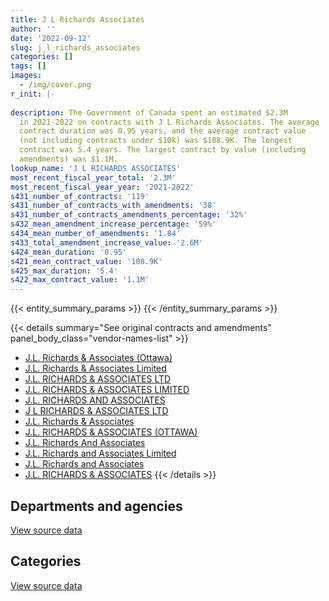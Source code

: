 ```yaml
---
title: J L Richards Associates
author: ''
date: '2022-09-12'
slug: j_l_richards_associates
categories: []
tags: []
images:
  - /img/cover.png
r_init: |-
  
description: The Government of Canada spent an estimated $2.3M
  in 2021-2022 on contracts with J L Richards Associates. The average
  contract duration was 0.95 years, and the average contract value
  (not including contracts under $10k) was $108.9K. The longest
  contract was 5.4 years. The largest contract by value (including
  amendments) was $1.1M.
lookup_name: 'J L RICHARDS ASSOCIATES'
most_recent_fiscal_year_total: '2.3M'
most_recent_fiscal_year_year: '2021-2022'
s431_number_of_contracts: '119'
s431_number_of_contracts_with_amendments: '38'
s431_number_of_contracts_amendments_percentage: '32%'
s432_mean_amendment_increase_percentage: '59%'
s434_mean_number_of_amendments: '1.84'
s433_total_amendment_increase_value: '2.6M'
s424_mean_duration: '0.95'
s421_mean_contract_value: '108.9K'
s425_max_duration: '5.4'
s422_max_contract_value: '1.1M'
---
```


<script src="/rmarkdown-libs/htmlwidgets/htmlwidgets.js"></script>
<link href="/rmarkdown-libs/datatables-css/datatables-crosstalk.css" rel="stylesheet" />
<script src="/rmarkdown-libs/datatables-binding/datatables.js"></script>
<script src="/rmarkdown-libs/jquery/jquery-3.6.0.min.js"></script>
<link href="/rmarkdown-libs/dt-core-bootstrap/css/dataTables.bootstrap.min.css" rel="stylesheet" />
<link href="/rmarkdown-libs/dt-core-bootstrap/css/dataTables.bootstrap.extra.css" rel="stylesheet" />
<script src="/rmarkdown-libs/dt-core-bootstrap/js/jquery.dataTables.min.js"></script>
<script src="/rmarkdown-libs/dt-core-bootstrap/js/dataTables.bootstrap.min.js"></script>
<link href="/rmarkdown-libs/crosstalk/css/crosstalk.min.css" rel="stylesheet" />
<script src="/rmarkdown-libs/crosstalk/js/crosstalk.min.js"></script>
<script src="/rmarkdown-libs/htmlwidgets/htmlwidgets.js"></script>
<link href="/rmarkdown-libs/datatables-css/datatables-crosstalk.css" rel="stylesheet" />
<script src="/rmarkdown-libs/datatables-binding/datatables.js"></script>
<script src="/rmarkdown-libs/jquery/jquery-3.6.0.min.js"></script>
<link href="/rmarkdown-libs/dt-core-bootstrap/css/dataTables.bootstrap.min.css" rel="stylesheet" />
<link href="/rmarkdown-libs/dt-core-bootstrap/css/dataTables.bootstrap.extra.css" rel="stylesheet" />
<script src="/rmarkdown-libs/dt-core-bootstrap/js/jquery.dataTables.min.js"></script>
<script src="/rmarkdown-libs/dt-core-bootstrap/js/dataTables.bootstrap.min.js"></script>
<link href="/rmarkdown-libs/crosstalk/css/crosstalk.min.css" rel="stylesheet" />
<script src="/rmarkdown-libs/crosstalk/js/crosstalk.min.js"></script>

{{< entity_summary_params >}}
{{< /entity_summary_params >}}

{{< details summary="See original contracts and amendments" panel_body_class="vendor-names-list" >}}
- [J.L. Richards & Associates (Ottawa)](https://search.open.canada.ca/en/ct/?sort=contract_value_f%20desc&page=1&search_text=%22J.L.%20Richards%20%26%20Associates%20%28Ottawa%29%22)
- [J.L. Richards & Associates Limited](https://search.open.canada.ca/en/ct/?sort=contract_value_f%20desc&page=1&search_text=%22J.L.%20Richards%20%26%20Associates%20Limited%22)
- [J.L. RICHARDS & ASSOCIATES LTD](https://search.open.canada.ca/en/ct/?sort=contract_value_f%20desc&page=1&search_text=%22J.L.%20RICHARDS%20%26%20ASSOCIATES%20LTD%22)
- [J.L. RICHARDS & ASSOCIATES LIMITED](https://search.open.canada.ca/en/ct/?sort=contract_value_f%20desc&page=1&search_text=%22J.L.%20RICHARDS%20%26%20ASSOCIATES%20LIMITED%22)
- [J.L. RICHARDS AND ASSOCIATES](https://search.open.canada.ca/en/ct/?sort=contract_value_f%20desc&page=1&search_text=%22J.L.%20RICHARDS%20AND%20ASSOCIATES%22)
- [J L RICHARDS & ASSOCIATES LTD](https://search.open.canada.ca/en/ct/?sort=contract_value_f%20desc&page=1&search_text=%22J%20L%20RICHARDS%20%26%20ASSOCIATES%20LTD%22)
- [J.L. Richards & Associates](https://search.open.canada.ca/en/ct/?sort=contract_value_f%20desc&page=1&search_text=%22J.L.%20Richards%20%26%20Associates%22)
- [J.L. RICHARDS & ASSOCIATES (OTTAWA)](https://search.open.canada.ca/en/ct/?sort=contract_value_f%20desc&page=1&search_text=%22J.L.%20RICHARDS%20%26%20ASSOCIATES%20%28OTTAWA%29%22)
- [J.L. Richards And Associates](https://search.open.canada.ca/en/ct/?sort=contract_value_f%20desc&page=1&search_text=%22J.L.%20Richards%20And%20Associates%22)
- [J.L. Richards and Associates Limited](https://search.open.canada.ca/en/ct/?sort=contract_value_f%20desc&page=1&search_text=%22J.L.%20Richards%20and%20Associates%20Limited%22)
- [J.L. Richards and Associates](https://search.open.canada.ca/en/ct/?sort=contract_value_f%20desc&page=1&search_text=%22J.L.%20Richards%20and%20Associates%22)
- [J.L. RICHARDS & ASSOCIATES](https://search.open.canada.ca/en/ct/?sort=contract_value_f%20desc&page=1&search_text=%22J.L.%20RICHARDS%20%26%20ASSOCIATES%22)
{{< /details >}}

## Departments and agencies

<div id="htmlwidget-1" style="width:100%;height:auto;" class="datatables html-widget"></div>
<script type="application/json" data-for="htmlwidget-1">{"x":{"style":"bootstrap","filter":"none","vertical":false,"data":[["<a href=\"/departments/csc-scc/\">Correctional Service of Canada<\/a>","<a href=\"/departments/dfatd-maecd/\">Global Affairs Canada<\/a>","<a href=\"/departments/dfo-mpo/\">Fisheries and Oceans Canada<\/a>","<a href=\"/departments/dnd-mdn/\">National Defence<\/a>","<a href=\"/departments/ec/\">Environment and Climate Change Canada<\/a>","<a href=\"/departments/nrc-cnrc/\">National Research Council Canada<\/a>","<a href=\"/departments/nrcan-rncan/\">Natural Resources Canada<\/a>","<a href=\"/departments/oag-bvg/\">Office of the Auditor General of Canada<\/a>","<a href=\"/departments/pwgsc-tpsgc/\">Public Services and Procurement Canada<\/a>"],[17168.5,916065.5,null,194658.57,null,null,126648.14,3224.2,364124.18],[null,1152732.15,null,115672.87,null,null,211607.43,null,119269.55],[11508.26,1160584.24,24860,65702.53,11852.29,22487,319075.02,null,297251.85],[130883.34,791246.62,null,26988.38,49384.55,41490.42,279181.08,11300,1007833.07]],"container":"<table class=\"table table-striped table-hover row-border order-column display\">\n  <thead>\n    <tr>\n      <th>Department<\/th>\n      <th>2018-2019<\/th>\n      <th>2019-2020<\/th>\n      <th>2020-2021<\/th>\n      <th>2021-2022<\/th>\n    <\/tr>\n  <\/thead>\n<\/table>","options":{"order":[[4,"desc"]],"pageLength":10,"autoWidth":true,"columnDefs":[{"targets":1,"render":"function(data, type, row, meta) {\n    return type !== 'display' ? data : DTWidget.formatCurrency(data, \"$\", 2, 3, \",\", \".\", true, null);\n  }"},{"targets":2,"render":"function(data, type, row, meta) {\n    return type !== 'display' ? data : DTWidget.formatCurrency(data, \"$\", 2, 3, \",\", \".\", true, null);\n  }"},{"targets":3,"render":"function(data, type, row, meta) {\n    return type !== 'display' ? data : DTWidget.formatCurrency(data, \"$\", 2, 3, \",\", \".\", true, null);\n  }"},{"targets":4,"render":"function(data, type, row, meta) {\n    return type !== 'display' ? data : DTWidget.formatCurrency(data, \"$\", 2, 3, \",\", \".\", true, null);\n  }"},{"width":"16%","targets":[1,2,3,4]},{"className":"dt-right","targets":[1,2,3,4]}],"orderClasses":false}},"evals":["options.columnDefs.0.render","options.columnDefs.1.render","options.columnDefs.2.render","options.columnDefs.3.render"],"jsHooks":[]}</script>
<p class="text-right">
<a href="https://github.com/GoC-Spending/contracts-data/tree/main/data/out/vendors/j_l_richards_associates/summary_by_fiscal_year_by_department.csv" class="source-data-link btn btn-link">View source data</a>
</p>

## Categories

<div id="htmlwidget-2" style="width:100%;height:auto;" class="datatables html-widget"></div>
<script type="application/json" data-for="htmlwidget-2">{"x":{"style":"bootstrap","filter":"none","vertical":false,"data":[["<a href=\"/categories/other/\">(Other)<\/a>","<a href=\"/categories/facilities_and_construction/\">Facilities and construction<\/a>","<a href=\"/categories/professional_services/\">Professional services<\/a>","<a href=\"/categories/information_technology/\">Information technology<\/a>","<a href=\"/categories/transportation_and_logistics/\">Transportation and logistics<\/a>","<a href=\"/categories/industrial_products_and_services/\">Industrial products and services<\/a>"],[null,1407774.33,165158.52,44287.5,null,4668.74],[24973,1291046.71,228141.09,null,null,55121.2],[36131.75,1475955.41,401234.03,null,null,null],[49155,1812584.31,406281.02,null,70287.13,null]],"container":"<table class=\"table table-striped table-hover row-border order-column display\">\n  <thead>\n    <tr>\n      <th>Category<\/th>\n      <th>2018-2019<\/th>\n      <th>2019-2020<\/th>\n      <th>2020-2021<\/th>\n      <th>2021-2022<\/th>\n    <\/tr>\n  <\/thead>\n<\/table>","options":{"order":[[4,"desc"]],"dom":"t","pageLength":30,"autoWidth":true,"columnDefs":[{"targets":1,"render":"function(data, type, row, meta) {\n    return type !== 'display' ? data : DTWidget.formatCurrency(data, \"$\", 2, 3, \",\", \".\", true, null);\n  }"},{"targets":2,"render":"function(data, type, row, meta) {\n    return type !== 'display' ? data : DTWidget.formatCurrency(data, \"$\", 2, 3, \",\", \".\", true, null);\n  }"},{"targets":3,"render":"function(data, type, row, meta) {\n    return type !== 'display' ? data : DTWidget.formatCurrency(data, \"$\", 2, 3, \",\", \".\", true, null);\n  }"},{"targets":4,"render":"function(data, type, row, meta) {\n    return type !== 'display' ? data : DTWidget.formatCurrency(data, \"$\", 2, 3, \",\", \".\", true, null);\n  }"},{"width":"16%","targets":[1,2,3,4]},{"className":"dt-right","targets":[1,2,3,4]}],"orderClasses":false,"lengthMenu":[10,25,30,50,100]}},"evals":["options.columnDefs.0.render","options.columnDefs.1.render","options.columnDefs.2.render","options.columnDefs.3.render"],"jsHooks":[]}</script>
<p class="text-right">
<a href="https://github.com/GoC-Spending/contracts-data/tree/main/data/out/vendors/j_l_richards_associates/summary_by_fiscal_year_by_category.csv" class="source-data-link btn btn-link">View source data</a>
</p>
